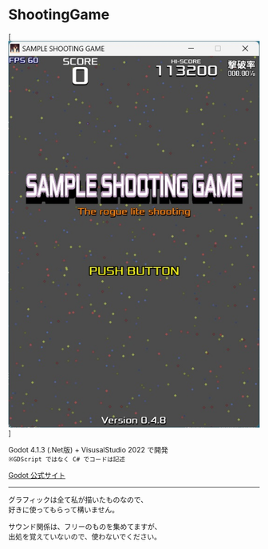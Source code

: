 # ShootingGame

[![タイトル](title.jpg)]

Godot 4.1.3 (.Net版) + VisusalStudio 2022 で開発  
`※GDScript ではなく C# でコードは記述`

[Godot 公式サイト](https://godotengine.org/)

---  
グラフィックは全て私が描いたものなので、  
好きに使ってもらって構いません。  

サウンド関係は、フリーのものを集めてますが、  
出処を覚えていないので、使わないでください。  


